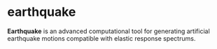 # earthquake
**Earthquake** is an advanced computational tool for generating artificial earthquake motions compatible with elastic response spectrums.
